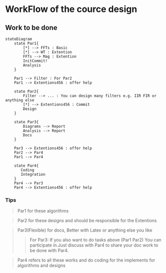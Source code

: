 # WorkFlow of the cource design

## Work to be done

```mermaid
stateDiagram
    state Par1{
        [*] --> FFTs : Basic
        [*] --> WT : Extention
        FFTs --> Mag : Extention
        InitCommit!
        Analysis
    }

    Par1 --> Filter : For Par2
    Par1 --> Extentions456 : offer help

    state Par2{
        Filter --> ... : You can design many filters e.g. IIR FIR or anything else
        [*] --> Extentions456 : Commit
        Design
    }

    state Par3{
        Diagrams --> Report
        Analysis --> Report
        Docs
    }

    Par3 --> Extentions456 : offer help
    Par2 --> Par4
    Par1 --> Par4

    state Par4{
       Coding
       Integration
    }
    Par4 --> Par3
    Par4 --> Extentions456 : offer help

```

### Tips

> Par1 for these algorithms

> Par2 for these designs and should be responsible for the Extentions

> Par3(Flexible) for docs, Better with Latex or anything else you like
>
> > For Par3: If you also want to do tasks above (Par1 Par2) You can participate in.Just discuss with Par4 to share your doc work to be done with Par4.

> Par4 refers to all these works and do coding for the implements for algorithms and designs
